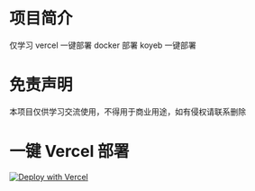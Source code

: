 



<!-- [![Deploy on Vercel](https://vercel.com/button)](https://vercel.com/new/clone?repository-url=https://github.com/Nekohy/pieces-os&project-name=Pieces-OS&repository-name=Pieces-OS)

[![Deploy to Koyeb](https://www.koyeb.com/static/images/deploy/button.svg)](https://app.koyeb.com/deploy?name=pieces-os&type=docker&image=chb2024%2Fpieces-os%3Alatest&regions=was&env%5B%5D=&ports=8787%3Bhttp%3B%2F) -->


# 项目简介

仅学习
vercel 一键部署
docker 部署
koyeb 一键部署

# 免责声明
本项目仅供学习交流使用，不得用于商业用途，如有侵权请联系删除

# 一键 Vercel 部署
[![Deploy with Vercel](https://vercel.com/button)](https://vercel.com/new/clone?repository-url=https://github.com/2366744776/test-vercel-docker&project-name=test&repository-name=vercel-test)
